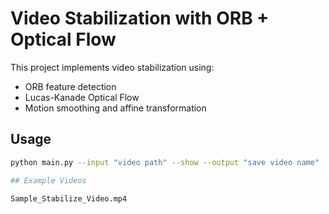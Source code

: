 # Video Stabilization with ORB + Optical Flow

This project implements video stabilization using:
- ORB feature detection
- Lucas-Kanade Optical Flow
- Motion smoothing and affine transformation

## Usage

```bash
python main.py --input "video path" --show --output "save video name"

## Example Videos

Sample_Stabilize_Video.mp4

